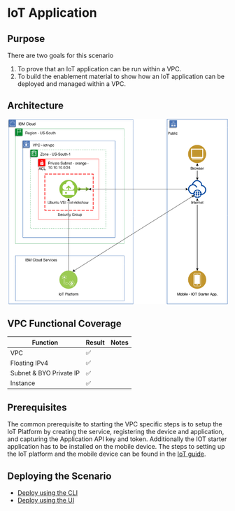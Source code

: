 # IoT Application

## Purpose

There are two goals for this scenario
1. To prove that an IoT application can be run within a VPC.
2. To build the enablement material to show how an IoT application can be deployed and managed within a VPC.

## Architecture

![](IoTdiagram05-30-19.png)

## VPC Functional Coverage
| Function | Result | Notes |
| -------- | ------ | ----- |
| VPC | :white_check_mark: | |
| Floating IPv4 | :white_check_mark: | |
| Subnet & BYO Private IP | :white_check_mark: | |
| Instance| :white_check_mark: | | |

## Prerequisites
The common prerequisite to starting the VPC specific steps is to setup the IoT Platform by creating the service, registering the device and application, and capturing the Application API key and token. Additionally the IOT starter application has to be installed on the mobile device. The steps to setting up the IoT platform and the mobile device can be found in the [IoT guide](IoT.md).

## Deploying the Scenario
* [Deploy using the CLI](CLI.md)
* [Deploy using the UI](UI.md)
